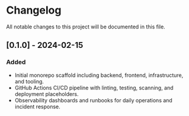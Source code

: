 # Changelog

All notable changes to this project will be documented in this file.

## [0.1.0] - 2024-02-15
### Added
- Initial monorepo scaffold including backend, frontend, infrastructure, and tooling.
- GitHub Actions CI/CD pipeline with linting, testing, scanning, and deployment placeholders.
- Observability dashboards and runbooks for daily operations and incident response.
